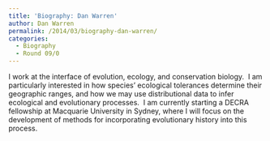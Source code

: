 ```yaml
---
title: 'Biography: Dan Warren'
author: Dan Warren
permalink: /2014/03/biography-dan-warren/
categories:
  - Biography
  - Round 09/0
---
```

I work at the interface of evolution, ecology, and conservation biology.  I am particularly interested in how species&#8217; ecological tolerances determine their geographic ranges, and how we may use distributional data to infer ecological and evolutionary processes.  I am currently starting a DECRA fellowship at Macquarie University in Sydney, where I will focus on the development of methods for incorporating evolutionary history into this process.
